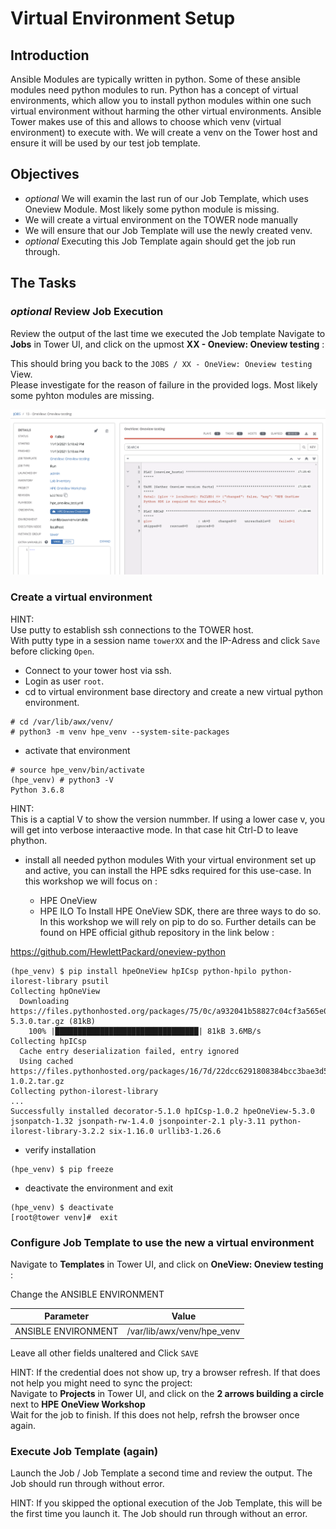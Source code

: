 # Virtual Environment Setup

## Introduction

Ansible Modules are typically written in python. Some of these ansible modules need python modules to run. Python has a concept of virtual environments, which allow you to install python modules within one such virtual environment without harming the other virtual environments. Ansible Tower makes use of this and allows to choose which venv (virtual environment) to execute with.
We will create a venv on the Tower host and ensure it will be used by our test job template. 


## Objectives
- _optional_ We will examin the last run of our Job Template, which uses Oneview Module. Most likely some python module is missing.
- We will create a virtual environment on the TOWER node manually
- We will ensure that our Job Template will use the newly created venv.
- _optional_ Executing this Job Template again should get the job run through.

## The Tasks

### _optional_ Review Job Execution 
Review the output of the last time we executed the Job template
Navigate to **Jobs** in Tower UI, and click on the upmost **XX - Oneview: Oneview testing** :

This should bring you back to the `JOBS / XX - OneView: Oneview testing` View.<br>
Please investigate for the reason of failure in the provided logs. Most likely some pyhton modules are missing.

![venv-Missing](/images/venv_missing.png)

### Create a virtual environment
HINT:<br>
Use putty to establish ssh connections to the TOWER host.<br>
With putty type in a session name `towerXX` and the IP-Adress and click `Save` before clicking `Open`.<br>

- Connect to your tower host via ssh. 
- Login as user `root`.
- cd to virtual environment base directory and create a new virtual python environment.  
```
# cd /var/lib/awx/venv/
# python3 -m venv hpe_venv --system-site-packages
```
- activate that environment
```
# source hpe_venv/bin/activate
(hpe_venv) # python3 -V
Python 3.6.8
```
HINT:<br>
This is a captial V to show the version nummber. If using a lower case v, you will get into verbose interaactive mode. In that case hit Ctrl-D to leave phython.


- install all needed python modules 
With your virtual environment set up and active, you can install the HPE sdks required for this use-case. In this workshop we will focus on :

   - HPE OneView
   - HPE ILO
To Install HPE OneView SDK, there are three ways to do so. In this workshop we will rely on pip to do so. Further details can be found on HPE official github repository in the link below :

https://github.com/HewlettPackard/oneview-python
```
(hpe_venv) $ pip install hpeOneView hpICsp python-hpilo python-ilorest-library psutil
Collecting hpOneView
  Downloading https://files.pythonhosted.org/packages/75/0c/a932041b58827c04cf3a565e0ace692e75f731d368e532ec4d484c870030/hpOneView-5.3.0.tar.gz (81kB)
    100% |████████████████████████████████| 81kB 3.6MB/s 
Collecting hpICsp
  Cache entry deserialization failed, entry ignored
  Using cached https://files.pythonhosted.org/packages/16/7d/22dcc6291808384bcc3bae3d50100662c607456695841aa48dedd3d8e445/hpICsp-1.0.2.tar.gz
Collecting python-ilorest-library
...
Successfully installed decorator-5.1.0 hpICsp-1.0.2 hpeOneView-5.3.0 jsonpatch-1.32 jsonpath-rw-1.4.0 jsonpointer-2.1 ply-3.11 python-ilorest-library-3.2.2 six-1.16.0 urllib3-1.26.6

```
- verify installation
```
(hpe_venv) $ pip freeze 
```
- deactivate the environment and exit
```
(hpe_venv) $ deactivate 
[root@tower venv]#  exit
```

### Configure Job Template to use the new a virtual environment
Navigate to **Templates** in Tower UI, and click on **OneView: Oneview testing** :

Change the ANSIBLE ENVIRONMENT

| Parameter | Value |
|---|---|
| ANSIBLE ENVIRONMENT | /var/lib/awx/venv/hpe_venv |
Leave all other fields unaltered and Click `SAVE`

HINT: 
If the credential does not show up, try a browser refresh.
If that does not help you might need to sync the project:<br>
Navigate to **Projects** in Tower UI, and click on the **2 arrows building a circle** next to **HPE OneView Workshop** <br>
Wait for the job to finish.  If this does not help, refrsh the browser once again.


### Execute Job Template (again)
Launch the Job / Job Template a second time and review the output. The Job should run through without error. 

HINT:
If you skipped the optional execution of the Job Template, this will be the first time you launch it. The Job should run through without an error.
